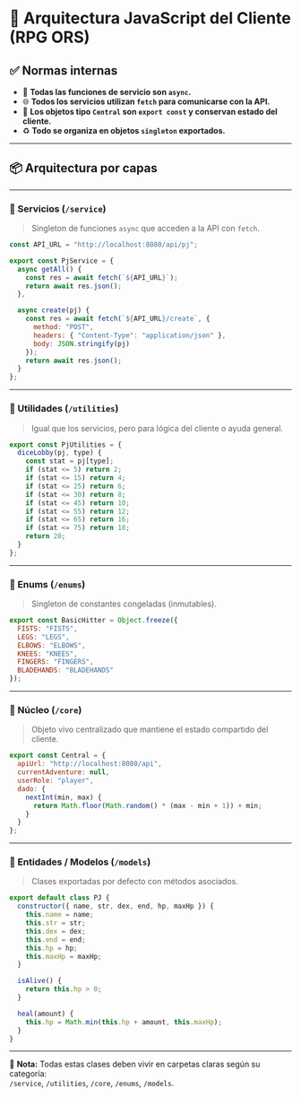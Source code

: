 # 🧱 Arquitectura JavaScript del Cliente (RPG ORS)

## ✅ Normas internas

- 🔄 **Todas las funciones de servicio son `async`.**
- 🌐 **Todos los servicios utilizan `fetch` para comunicarse con la API.**
- 🧠 **Los objetos tipo `Central` son `export const` y conservan estado del cliente.**
- ♻️ **Todo se organiza en objetos `singleton` exportados.**

---

## 📦 Arquitectura por capas

---

### 📁 Servicios (`/service`)

> Singleton de funciones `async` que acceden a la API con `fetch`.

```js
const API_URL = "http://localhost:8080/api/pj";

export const PjService = {
  async getAll() {
    const res = await fetch(`${API_URL}`);
    return await res.json();
  },

  async create(pj) {
    const res = await fetch(`${API_URL}/create`, {
      method: "POST",
      headers: { "Content-Type": "application/json" },
      body: JSON.stringify(pj)
    });
    return await res.json();
  }
};
```

---

### 🔧 Utilidades (`/utilities`)

> Igual que los servicios, pero para lógica del cliente o ayuda general.

```js
export const PjUtilities = {
  diceLobby(pj, type) {
    const stat = pj[type];
    if (stat <= 5) return 2;
    if (stat <= 15) return 4;
    if (stat <= 25) return 6;
    if (stat <= 30) return 8;
    if (stat <= 45) return 10;
    if (stat <= 55) return 12;
    if (stat <= 65) return 16;
    if (stat <= 75) return 18;
    return 20;
  }
};
```

---

### 📜 Enums (`/enums`)

> Singleton de constantes congeladas (inmutables).

```js
export const BasicHitter = Object.freeze({
  FISTS: "FISTS",
  LEGS: "LEGS",
  ELBOWS: "ELBOWS",
  KNEES: "KNEES",
  FINGERS: "FINGERS",
  BLADEHANDS: "BLADEHANDS"
});
```

---

### 🧠 Núcleo (`/core`)

> Objeto vivo centralizado que mantiene el estado compartido del cliente.

```js
export const Central = {
  apiUrl: "http://localhost:8080/api",
  currentAdventure: null,
  userRole: "player",
  dado: {
    nextInt(min, max) {
      return Math.floor(Math.random() * (max - min + 1)) + min;
    }
  }
};
```

---

### 📂 Entidades / Modelos (`/models`)

> Clases exportadas por defecto con métodos asociados.

```js
export default class PJ {
  constructor({ name, str, dex, end, hp, maxHp }) {
    this.name = name;
    this.str = str;
    this.dex = dex;
    this.end = end;
    this.hp = hp;
    this.maxHp = maxHp;
  }

  isAlive() {
    return this.hp > 0;
  }

  heal(amount) {
    this.hp = Math.min(this.hp + amount, this.maxHp);
  }
}
```

---

📌 **Nota:** Todas estas clases deben vivir en carpetas claras según su categoría:  
`/service`, `/utilities`, `/core`, `/enums`, `/models`.
